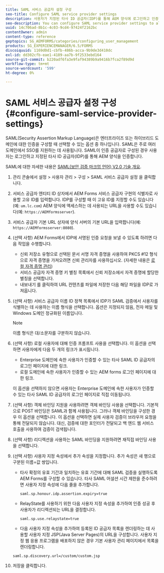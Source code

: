 ```yaml
---
title: SAML 서비스 공급자 설정 구성
seo-title: Configure SAML service provider settings
description: 사용자가 지정된 타사 ID 공급자(IDP)를 통해 AEM 양식에 로그인하고 인증할 수 있도록 SAML 서비스 공급자 설정을 구성할 수 있습니다.
seo-description: You can configure SAML service provider settings to allow users to login and authenticate to AEM forms via a specified third-party identity provider (IDP).
uuid: 14c706ad-8b1c-4c03-9cd4-97424f2162bc
contentOwner: admin
content-type: reference
geptopics: SG_AEMFORMS/categories/configuring_user_management
products: SG_EXPERIENCEMANAGER/6.5/FORMS
discoiquuid: 1169d0d1-cbfb-486b-acca-9b9de3d410dc
exl-id: dd302cfb-eae1-4189-aa7b-9f2533ebd164
source-git-commit: b220adf6fa3e9faf94389b9a9416b7fca2f89d9d
workflow-type: tm+mt
source-wordcount: '599'
ht-degree: 0%

---
```


# SAML 서비스 공급자 설정 구성{#configure-saml-service-provider-settings}

SAML(Security Assertion Markup Language)은 엔터프라이즈 또는 하이브리드 도메인에 대한 인증을 구성할 때 선택할 수 있는 옵션 중 하나입니다. SAML은 주로 여러 도메인에서 SSO를 지원하는 데 사용됩니다. SAML이 인증 공급자로 구성된 경우 사용자는 로그인하고 지정된 타사 ID 공급자(IDP)를 통해 AEM 양식을 인증합니다.

SAML에 대한 자세한 내용은 [SAML(보안 검증 마크업 언어) V2.0 기술 개요](https://www.oasis-open.org/committees/download.php/20645/sstc-saml-tech-overview-2%200-draft-10.pdf).

1. 관리 콘솔에서 설정 > 사용자 관리 > 구성 > SAML 서비스 공급자 설정 을 클릭합니다.
1. 서비스 공급자 엔티티 ID 상자에서 AEM Forms 서비스 공급자 구현의 식별자로 사용할 고유 ID를 입력합니다. IDP를 구성할 때 이 고유 ID를 지정할 수도 있습니다(예: `um.lc.com`) AEM 양식에 액세스하는 데 사용되는 URL을 사용할 수도 있습니다(예: `https://AEMformsserver`).
1. 서비스 공급자 기본 URL 상자에 양식 서버의 기본 URL을 입력합니다(예: `https://AEMformsserver:8080`).
1. (선택 사항) AEM Forms에서 IDP에 서명된 인증 요청을 보낼 수 있도록 하려면 다음 작업을 수행합니다.

   * 신뢰 저장소 유형으로 선택된 문서 서명 자격 증명을 사용하여 PKCS #12 형식으로 자격 증명을 가져오려면 신뢰 관리자를 사용하십시오. (자세한 내용은 [로컬 자격 증명 관리](/help/forms/using/admin-help/local-credentials.md#managing-local-credentials))
   * 서비스 공급자 자격 증명 키 별칭 목록에서 신뢰 저장소에서 자격 증명에 할당한 별칭을 선택합니다.
   * 내보내기 를 클릭하여 URL 컨텐츠를 파일에 저장한 다음 해당 파일을 IDP로 가져옵니다.

1. (선택 사항) 서비스 공급자 이름 ID 정책 목록에서 IDP가 SAML 검증에서 사용자를 식별하는 데 사용하는 이름 형식을 선택합니다. 옵션은 지정되지 않음, 전자 메일 및 Windows 도메인 정규화된 이름입니다.

   >[!NOTE]
   >
   >이름 형식은 대/소문자를 구분하지 않습니다.

1. (선택 사항) 로컬 사용자에 대해 인증 프롬프트 사용을 선택합니다. 이 옵션을 선택하면 사용자에게 다음 두 개의 링크가 표시됩니다.

   * Enterprise 도메인에 속한 사용자가 인증할 수 있는 타사 SAML ID 공급자의 로그인 페이지에 대한 링크.
   * 로컬 도메인에 속한 사용자가 인증할 수 있는 AEM forms 로그인 페이지에 대한 링크.

   이 옵션을 선택하지 않으면 사용자는 Enterprise 도메인에 속한 사용자가 인증할 수 있는 타사 SAML ID 공급자의 로그인 페이지로 직접 이동됩니다.

1. (선택 사항) 객체 바인딩 지원을 사용하려면 객체 바인딩 사용을 선택합니다. 기본적으로 POST 바인딩은 SAML과 함께 사용됩니다. 그러나 객체 바인딩을 구성한 경우 이 옵션을 선택합니다. 이 옵션을 선택하면 실제 사용자 검증이 브라우저 요청을 통해 전달되지 않습니다. 대신, 검증에 대한 포인터가 전달되고 백 엔드 웹 서비스 호출을 사용하여 검증이 검색됩니다.
1. (선택 사항) 리디렉션을 사용하는 SAML 바인딩을 지원하려면 재직접 바인딩 사용을 선택합니다.
1. (선택 사항) 사용자 지정 속성에서 추가 속성을 지정합니다. 추가 속성은 새 행으로 구분된 이름=값 쌍입니다.

   * 타사 확정의 유효 기간과 일치하는 유효 기간에 대해 SAML 검증을 실행하도록 AEM Forms를 구성할 수 있습니다. 타사 SAML 어설션 시간 제한을 준수하려면 사용자 지정 속성에 다음 줄을 추가합니다.

      `saml.sp.honour.idp.assertion.expiry=true`

   * RelayState를 사용하기 위한 다음 사용자 지정 속성을 추가하여 인증 성공 후 사용자가 리디렉션되는 URL을 결정합니다.

      `saml.sp.use.relaystate=true`

   * 다음 사용자 지정 속성을 추가하여 등록된 ID 공급자 목록을 렌더링하는 데 사용할 사용자 지정 JSP(Java Server Pages)의 URL을 구성합니다. 사용자 지정 웹 응용 프로그램을 배포하지 않은 경우 기본 사용자 관리 페이지에서 목록을 렌더링합니다.

   `saml.sp.discovery.url=/custom/custom.jsp`

1. 저장을 클릭합니다.
